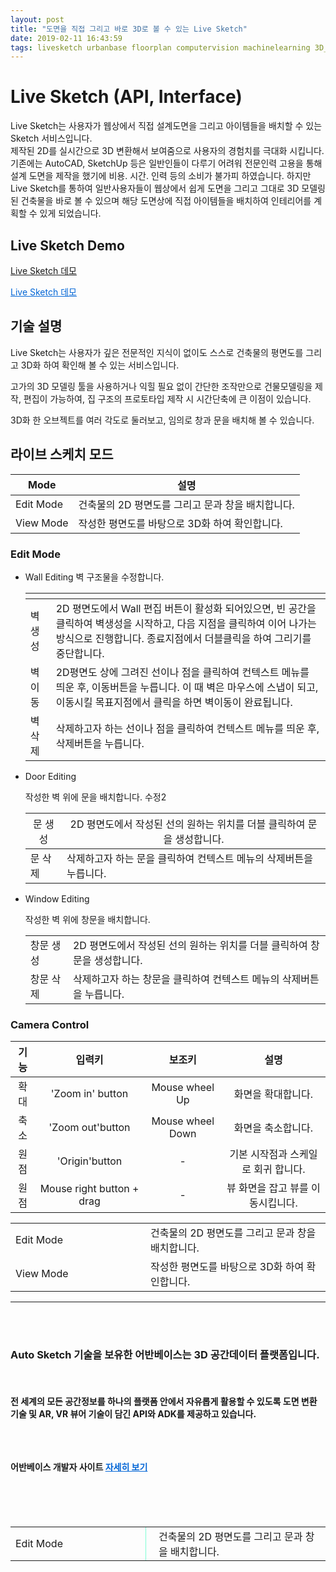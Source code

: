 ```yaml
---
layout: post
title: "도면을 직접 그리고 바로 3D로 볼 수 있는 Live Sketch"
date: 2019-02-11 16:43:59
tags: livesketch urbanbase floorplan computervision machinelearning 3D_converting 3D_modeling urbanbasestudio 
---
```


# Live Sketch (API, Interface)
Live Sketch는 사용자가 웹상에서 직접 설계도면을 그리고 아이템들을 배치할 수 있는 Sketch 서비스입니다.
<br>
제작된 2D를 실시간으로 3D 변환해서 보여줌으로 사용자의 경험치를 극대화 시킵니다.
기존에는 AutoCAD, SketchUp 등은 일반인들이 다루기 어려워 전문인력 고용을 통해 설계 도면을 제작을 했기에 비용. 시간. 인력 등의 소비가 불가피 하였습니다.
하지만 Live Sketch를 통하여 일반사용자들이 웹상에서 쉽게 도면을 그리고 그대로 3D 모델링 된 건축물을 바로 볼 수 있으며 해당 도면상에 직접 아이템들을 배치하여 인테리어를 계획할 수 있게 되었습니다.
## Live Sketch Demo <br>
[Live Sketch 데모](http://3d.floorplanner.urbanbase.com.s3-website.ap-northeast-2.amazonaws.com)

<a href="http://3d.floorplanner.urbanbase.com.s3-website.ap-northeast-2.amazonaws.com" target="_blank" style="color: #0366d6;"> Live Sketch 데모</a>

## 기술 설명

Live Sketch는 사용자가 깊은 전문적인 지식이 없이도 스스로 건축물의 평면도를 그리고 3D화 하여 확인해 볼 수 있는 서비스입니다.

고가의 3D 모델링 툴을 사용하거나 익힐 필요 없이 간단한 조작만으로 건물모델링을 제작, 편집이 가능하여, 집 구조의 프로토타입 제작 시 시간단축에 큰 이점이 있습니다.

3D화 한 오브젝트를 여러 각도로 둘러보고, 임의로 창과 문을 배치해 볼 수 있습니다. 

## 라이브 스케치 모드

|Mode|설명|
|---|---|
| Edit Mode  | 건축물의 2D 평면도를 그리고 문과 창을 배치합니다. |
| View Mode | 작성한 평면도를 바탕으로 3D화 하여 확인합니다. |

### Edit Mode

- Wall Editing 
  벽 구조물을 수정합니다.

  | <span style="width:100px">| <span style="width:100px">|
  |---|---|
  | 벽 생성  | 2D 평면도에서 Wall 편집 버튼이 활성화 되어있으면, 빈 공간을 클릭하여 벽생성을 시작하고, 다음 지점을 클릭하여 이어 나가는 방식으로 진행합니다. 종료지점에서 더블클릭을 하여 그리기를 중단합니다. |
  | 벽 이동 | 2D평면도 상에 그려진 선이나 점을 클릭하여 컨텍스트 메뉴를 띄운 후, 이동버튼을 누릅니다. 이 때 벽은 마우스에 스냅이 되고, 이동시킬 목표지점에서 클릭을 하면 벽이동이 완료됩니다. |
  | 벽 삭제 | 삭제하고자 하는 선이나 점을 클릭하여 컨텍스트 메뉴를 띄운 후, 삭제버튼을 누릅니다. |

- Door Editing

  작성한 벽 위에 문을 배치합니다. 수정2

  |<span style="font-weight:normal">문 생성</span>|<span style="font-weight:normal">2D 평면도에서 작성된 선의 원하는 위치를 더블 클릭하여 문을 생성합니다.</span>|
  |---|---|
  | 문 삭제 | 삭제하고자 하는 문을 클릭하여 컨텍스트 메뉴의 삭제버튼을 누릅니다. |

- Window Editing

  작성한 벽 위에 창문을 배치합니다.

  |||
  |---|---|
  | 창문 생성 | 2D 평면도에서 작성된 선의 원하는 위치를 더블 클릭하여 창문을 생성합니다. |
  | 창문 삭제 | 삭제하고자 하는 창문을 클릭하여 컨텍스트 메뉴의 삭제버튼을 누릅니다. |



### Camera Control

| 기능  |           입력키           |      보조키      |                 설명                |
|:----:|:-------------------------:|:----------------:|:-----------------------------------:|
| 확대 | 'Zoom in' button          | Mouse wheel Up   | 화면을 확대합니다.                  |
| 축소 | 'Zoom out'button          | Mouse wheel Down | 화면을 축소합니다.                  |
| 원점 | 'Origin'button            | -                | 기본 시작점과 스케일로 회귀 합니다. |
| 원점 | Mouse right button + drag | -                | 뷰 화면을 잡고 뷰를 이동시킵니다.   |

<table style="text-align: left;">
  <tbody>
    <tr style="width: 200px;">
      <td style="width: 200px;">Edit Mode</td>
      <td>건축물의 2D 평면도를 그리고 문과 창을 배치합니다.</td>
    </tr>
    <tr>
      <td>View Mode</td>
      <td>작성한 평면도를 바탕으로 3D화 하여 확인합니다.</td>
    </tr>
  </tbody>
</table>



<table style="
    text-align: left;
">
  
  <tbody style="
    padding-left: 18px;
">
    <tr style="
    width: 200px;
">
      <td style="
    width: 200px;
    border-right-style: outset;
    border-right-color: aquamarine;
    border-right-width: 1px;
">Edit Mode</td>
      <td style="
    padding-left: 20px;
">건축물의 2D 평면도를 그리고 문과 창을 배치합니다.</td>
    </tr>
    <tr>

<hr>
<br>
<br>
<h3>
Auto Sketch 기술을 보유한 어반베이스는 3D 공간데이터 플랫폼입니다.
</h3>
<br>
<h4>
전 세계의 모든 공간정보를 하나의 플랫폼 안에서 자유롭게 활용할 수 있도록 도면 변환 기술 및 AR, VR 뷰어 기술이 담긴 API와 ADK를 제공하고 있습니다.<br>
<br>
<br>

<Br>


어반베이스 개발자 사이트 <a href="https://developer.urbanbase.com" target="_blank" style="color: #0366d6;"> 자세히 보기</a>
</h4>
<br><br><br>